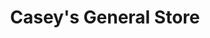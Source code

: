 ---
title: "Casey's General Store"
url: /springfield/caseys-general-store-west-jefferson-street/
shop: convenience
---